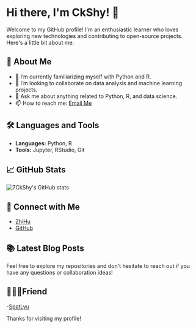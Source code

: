 # Hi there, I'm CkShy! 👋

Welcome to my GitHub profile! I'm an enthusiastic learner who loves exploring new technologies and contributing to open-source projects. Here's a little bit about me:

## 🚀 About Me
- 🌱 I’m currently familiarizing myself with Python and R.
- 👯 I’m looking to collaborate on data analysis and machine learning projects.
- 💬 Ask me about anything related to Python, R, and data science.
- 📫 How to reach me: [Email Me](ckshy@snnu.edu.cn)

## 🛠️ Languages and Tools
- **Languages:** Python, R
- **Tools:** Jupyter, RStudio, Git

## 📈 GitHub Stats
![7CkShy's GitHub stats](https://github-readme-stats.vercel.app/api?username=7CkShy&show_icons=true&theme=radical)

## 🔗 Connect with Me
- [ZhiHu](https://www.zhihu.com/people/wei-feng-12581)
- [GitHub](https://github.com/7CkShy)

## 📚 Latest Blog Posts
<!-- BLOG-POST-LIST:START -->
<!-- BLOG-POST-LIST:END -->

Feel free to explore my repositories and don't hesitate to reach out if you have any questions or collaboration ideas!

## 🧑‍🤝‍🧑Friend
-[SpatLyu](https://github.com/SpatLyu)


Thanks for visiting my profile!
